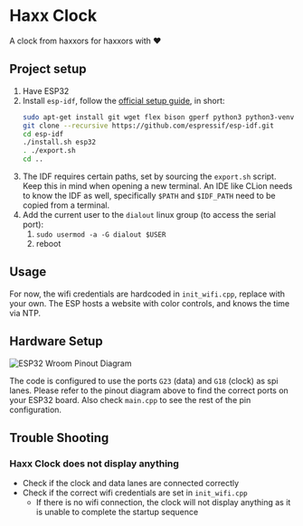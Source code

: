 # Haxx Clock
A clock from haxxors for haxxors with ❤️

## Project setup
1. Have ESP32
2. Install `esp-idf`, follow the [official setup guide](https://docs.espressif.com/projects/esp-idf/en/latest/esp32/get-started/linux-macos-setup.html), in short:
   ```bash
   sudo apt-get install git wget flex bison gperf python3 python3-venv cmake ninja-build ccache libffi-dev libssl-dev dfu-util libusb-1.0-0
   git clone --recursive https://github.com/espressif/esp-idf.git
   cd esp-idf
   ./install.sh esp32
   . ./export.sh
   cd ..
   ```
3. The IDF requires certain paths, set by sourcing the `export.sh` script. Keep this in mind when opening a new terminal. An IDE like CLion needs to know the IDF as well, specifically `$PATH` and `$IDF_PATH` need to be copied from a terminal.
4. Add the current user to the `dialout` linux group (to access the serial port):
   1. `sudo usermod -a -G dialout $USER`
   2. reboot

## Usage
For now, the wifi credentials are hardcoded in `init_wifi.cpp`, replace with your own. The ESP hosts a website with color controls, and knows the time via NTP.

## Hardware Setup

![ESP32 Wroom Pinout Diagram](https://cdn.shopify.com/s/files/1/1509/1638/files/ESP_-_32_NodeMCU_Developmentboard_Pinout_Diagram.png?7487926392378435209)

The code is configured to use the ports `G23` (data) and `G18` (clock) as spi lanes.
Please refer to the pinout diagram above to find the correct ports on your ESP32 board.
Also check `main.cpp` to see the rest of the pin configuration.

## Trouble Shooting

### Haxx Clock does not display anything

- Check if the clock and data lanes are connected correctly
- Check if the correct wifi credentials are set in `init_wifi.cpp`
  - If there is no wifi connection, the clock will not display anything as it is unable to complete the startup sequence